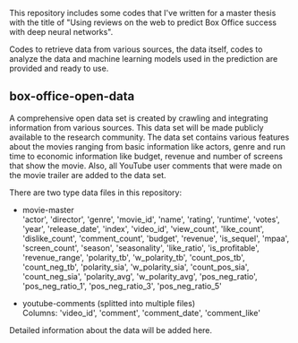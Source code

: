 This repository includes some codes that I've written for a master thesis with the title of "Using reviews on the web to predict Box Office success with deep neural networks".

Codes to retrieve data from various sources, the data itself, codes to analyze the data and machine learning models used in the prediction are provided and ready to use.

## box-office-open-data
A comprehensive open data set is created by crawling and integrating information from various sources. This data set will be made publicly available to the research community. The data set contains various features about the movies ranging from basic information like actors, genre and run time to economic information like budget, revenue and number of screens that show the movie. Also, all YouTube user comments that were made on the movie trailer are added to the data set.

There are two type data files in this repository:
* movie-master <br>
'actor', 'director', 'genre', 'movie_id', 'name', 'rating', 'runtime',
'votes', 'year', 'release_date', 'index', 'video_id', 'view_count',
'like_count', 'dislike_count', 'comment_count', 'budget', 'revenue',
'is_sequel', 'mpaa', 'screen_count', 'season', 'seasonality',
'like_ratio', 'is_profitable', 'revenue_range', 'polarity_tb',
'w_polarity_tb', 'count_pos_tb', 'count_neg_tb', 'polarity_sia',
'w_polarity_sia', 'count_pos_sia', 'count_neg_sia', 'polarity_avg',
'w_polarity_avg', 'pos_neg_ratio', 'pos_neg_ratio_1', 'pos_neg_ratio_3',
'pos_neg_ratio_5'

* youtube-comments (splitted into multiple files) <br>
Columns: 'video_id', 'comment', 'comment_date', 'comment_like'

Detailed information about the data will be added here.
